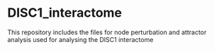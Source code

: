 # DISC1_interactome
This repository includes the files for node perturbation and attractor analysis used for analysing the DISC1 interactome
